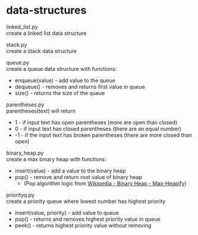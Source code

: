 data-structures
===============

linked_list.py  
create a linked list data structure


stack.py  
create a stack data structure


queue.py  
create a queue data structure with functions:
- enqueue(value) - add value to the queue
- dequeue() - removes and returns first value in queue
- size() - returns the size of the queue


parentheses.py  
parentheses(text) will return  
-    1 - if input text has open parentheses (more are open than closed)
-    0 - if input text has closed parentheses (there are an equal number)
-    -1 - if the input text has broken parentheses (there are more closed than open)


binary_heap.py  
create a max binary heap with functions:  
- insert(value) - add a value to the binary heap
- pop() - remove and return root value of binary heap
  - (Pop algorithm logic from [Wikipedia - Binary Heap - Max-Heapify](http://en.wikipedia.org/wiki/Binary_heap#Delete))

priorityq.py  
create a priority queue where lowest number has highest priority  
- insert(value, priority) - add value to queue
- pop() - returns and removes highest priority value in queue
- peek() - returns highest priority value without removing